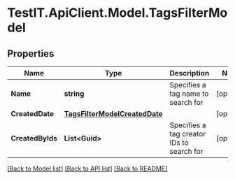 # TestIT.ApiClient.Model.TagsFilterModel

## Properties

Name | Type | Description | Notes
------------ | ------------- | ------------- | -------------
**Name** | **string** | Specifies a tag name to search for | [optional] 
**CreatedDate** | [**TagsFilterModelCreatedDate**](TagsFilterModelCreatedDate.md) |  | [optional] 
**CreatedByIds** | **List&lt;Guid&gt;** | Specifies a tag creator IDs to search for | [optional] 

[[Back to Model list]](../README.md#documentation-for-models) [[Back to API list]](../README.md#documentation-for-api-endpoints) [[Back to README]](../README.md)

